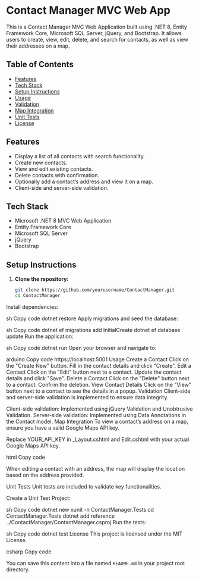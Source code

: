 # Contact Manager MVC Web App

This is a Contact Manager MVC Web Application built using .NET 8, Entity Framework Core, Microsoft SQL Server, jQuery, and Bootstrap. It allows users to create, view, edit, delete, and search for contacts, as well as view their addresses on a map.

## Table of Contents

- [Features](#features)
- [Tech Stack](#tech-stack)
- [Setup Instructions](#setup-instructions)
- [Usage](#usage)
- [Validation](#validation)
- [Map Integration](#map-integration)
- [Unit Tests](#unit-tests)
- [License](#license)

## Features

- Display a list of all contacts with search functionality.
- Create new contacts.
- View and edit existing contacts.
- Delete contacts with confirmation.
- Optionally add a contact’s address and view it on a map.
- Client-side and server-side validation.

## Tech Stack

- Microsoft .NET 8 MVC Web Application
- Entity Framework Core
- Microsoft SQL Server
- jQuery
- Bootstrap

## Setup Instructions

1. **Clone the repository:**

   ```sh
   git clone https://github.com/yourusername/ContactManager.git
   cd ContactManager


Install dependencies:

sh
Copy code
dotnet restore
Apply migrations and seed the database:

sh
Copy code
dotnet ef migrations add InitialCreate
dotnet ef database update
Run the application:

sh
Copy code
dotnet run
Open your browser and navigate to:

arduino
Copy code
https://localhost:5001
Usage
Create a Contact
Click on the "Create New" button.
Fill in the contact details and click "Create".
Edit a Contact
Click on the "Edit" button next to a contact.
Update the contact details and click "Save".
Delete a Contact
Click on the "Delete" button next to a contact.
Confirm the deletion.
View Contact Details
Click on the "View" button next to a contact to see the details in a popup.
Validation
Client-side and server-side validation is implemented to ensure data integrity.

Client-side validation: Implemented using jQuery Validation and Unobtrusive Validation.
Server-side validation: Implemented using Data Annotations in the Contact model.
Map Integration
To view a contact’s address on a map, ensure you have a valid Google Maps API key.

Replace YOUR_API_KEY in _Layout.cshtml and Edit.cshtml with your actual Google Maps API key.

html
Copy code
<script src="https://maps.googleapis.com/maps/api/js?key=YOUR_API_KEY&callback=initMap" async defer></script>
When editing a contact with an address, the map will display the location based on the address provided.

Unit Tests
Unit tests are included to validate key functionalities.

Create a Unit Test Project:

sh
Copy code
dotnet new xunit -n ContactManager.Tests
cd ContactManager.Tests
dotnet add reference ../ContactManager/ContactManager.csproj
Run the tests:

sh
Copy code
dotnet test
License
This project is licensed under the MIT License.

csharp
Copy code

You can save this content into a file named `README.md` in your project root directory.
